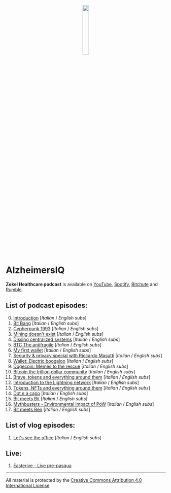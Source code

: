 <p align="center">
  <img width="20%" height="20%" src="https://i.imgur.com/U1vA9XT.png" />
</p>

# AlzheimersIQ

**Zekel Healthcare podcast** is available on [YouTube], [Spotify], [Bitchute] and [Rumble].

## List of podcast episodes:

0. [Introduction](https://youtu.be/sQsK0Ec8xmU) [*Italian* / *English subs*]
1. [Bit Bang](https://youtu.be/Mn0F-TQUwLQ) [*Italian* / *English subs*]
2. [Cypherpunk 1993](https://youtu.be/5lO6ggKN0Lg) [*Italian* / *English subs*]
3. [Mining doesn't exist](https://youtu.be/2aKFMP1sElw) [*Italian* / *English subs*]
4. [Dissing centralized systems](https://youtu.be/sjjX82NvfHk) [*Italian* / *English subs*]
5. [BTC The antifragile](https://youtu.be/Bta0bfYu_fs) [*Italian* / *English subs*]
6. [My first wallet](https://youtu.be/leQnMZOX7ow) [*Italian* / *English subs*]
7. [Security & privacy special with Riccardo Masutti](https://youtu.be/a24KDt8VRBg) [*Italian* / *English subs*]
8. [Wallet: Electric boogaloo](https://youtu.be/qZDxosft0SI) [*Italian* / *English subs*]
9. [Dogecoin: Memes to the rescue](https://youtu.be/PVK5fRPB7z4) [*Italian* / *English subs*]
10. [Bitcoin the trillion dollar community](https://youtu.be/s7sKf7uUl7U) [*Italian* / *English subs*]
11. [Brave, tokens and everything around them](https://youtu.be/VmipyXS0_V4) [*Italian* / *English subs*]
12. [Introduction to the Lightning network](https://youtu.be/2EeUyfNw6Qg) [*Italian* / *English subs*]
13. [Tokens, NFTs and everything around them](https://youtu.be/0SSwyJ2hk0k) [*Italian* / *English subs*]
14. [Dot e a capo](https://youtu.be/HchsJ65hyvU) [*Italian* / *English subs*]
15. [Bit meets Bit](https://youtu.be/8diJmol6vCg) [*Italian* / *English subs*]
16. [Mythbusters - Environmental impact of PoW](https://youtu.be/hRV8W9-LPQI) [*Italian* / *English subs*]
17. [Bit meets Ben](https://www.youtube.com/watch?v=AUfqGGIyNas) [*Italian* / *English subs*]

## List of vlog episodes:

1. [Let's see the office](https://youtu.be/SMsmtPD1T1I) [*Italian* / *English subs*]

## Live:

1. [Easterive - Live pre-pasqua](https://youtu.be/CMzX45oLl4I)

---

All material is protected by the [Creative Commons Attribution 4.0 International License]

[youtube]: https://www.youtube.com/c/BITPoliTo/videos
[spotify]: https://open.spotify.com/show/3xXqSrkyLloGhTozWMnuhH?si=ntmJ3CxoRha9tesux1LJ1g
[bitchute]: https://www.bitchute.com/video/0RmhGdp9jhP6/
[rumble]: https://rumble.com/vbgy4y-0-introduzione-al-podcast.html
[creative commons attribution 4.0 international license]: https://creativecommons.org/licenses/by/4.0/
